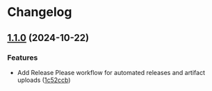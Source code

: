 # Changelog

## [1.1.0](https://github.com/discordplace/lantern/compare/server-v1.0.0...server@v1.1.0) (2024-10-22)


### Features

* Add Release Please workflow for automated releases and artifact uploads ([1c52ccb](https://github.com/discordplace/lantern/commit/1c52ccb8e818f6013e0072a21f5a151a3219cc74))
